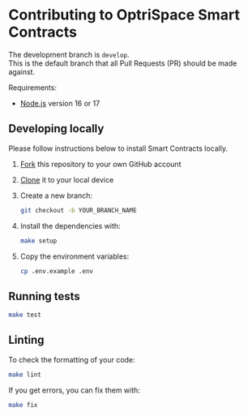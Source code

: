 # Contributing to OptriSpace Smart Contracts

The development branch is `develop`.\
This is the default branch that all Pull Requests (PR) should be made against.

Requirements:

* [Node.js](https://nodejs.org/en/) version 16 or 17

## Developing locally

Please follow instructions below to install Smart Contracts locally.

1. [Fork](https://help.github.com/articles/fork-a-repo/)
   this repository to your own GitHub account

2. [Clone](https://help.github.com/articles/cloning-a-repository/)
   it to your local device

3. Create a new branch:

    ```sh
    git checkout -b YOUR_BRANCH_NAME
    ```

4. Install the dependencies with:

    ```sh
    make setup
    ```

5. Copy the environment variables:

    ```sh
    cp .env.example .env
    ```

## Running tests

```sh
make test
```

## Linting

To check the formatting of your code:

```sh
make lint
```

If you get errors, you can fix them with:

```sh
make fix
```
